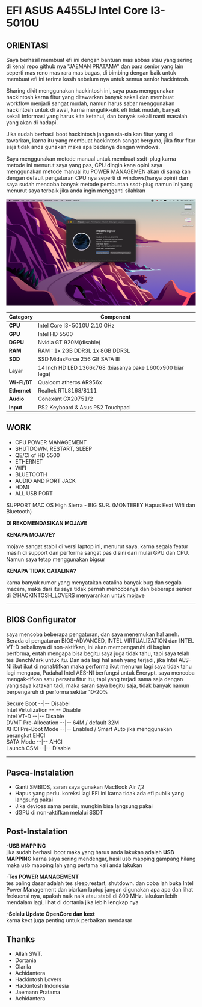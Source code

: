 # EFI ASUS A455LJ Intel Core I3-5010U

## ORIENTASI                                                                                                           
Saya berhasil membuat efi ini dengan bantuan mas abbas atau yang sering di kenal repo github nya "JAEMAN PRATAMA" dan para senior yang lain seperti mas reno mas rara mas bagas, di bimbing dengan baik untuk membuat efi ini terima kasih sebelum nya untuk semua senior hackintosh.                                                                                                                           

Sharing dikit menggunakan hackintosh ini, saya puas menggunakan hackintosh karna fitur yang ditawarkan banyak sekali dan membuat workflow menjadi sangat mudah, namun harus sabar menggunakan hackintosh untuk di awal, karna mengulik-ulik efi tidak mudah, banyak sekali informasi yang harus kita ketahui, dan banyak sekali nanti masalah yang akan di hadapi.                                        

Jika sudah berhasil boot hackintosh jangan sia-sia kan fitur yang di tawarkan, karna itu yang membuat hackintosh sangat berguna, jika fitur fitur saja tidak anda gunakan maka apa bedanya dengan windows.                                                                   

Saya menggunakan metode manual untuk membuat ssdt-plug karna metode ini menurut saya yang pas, CPU dingin kana opini saya menggunakan metode manual itu POWER MANAGEMEN akan di sama kan dengan default pengaturan CPU nya seperti di windows(hanya opini) dan saya sudah mencoba banyak metode pembuatan ssdt-plug namun ini yang menurut saya terbaik jika anda ingin mengganti silahkan

  
<p align="center">
   <img src="https://github.com/Irfan234-afif/EFI-ASUS-A455LJ-Intel-Core-I3-5010U/blob/main/SCREENSHOT/Jepretan%20Layar%202022-07-15%20pukul%2016.57.49.png"
</p>


| **Category**   | **Component**                 		
|----------------|--------------------------------------|
|**CPU**		       |Intel Core I3-5010U 2.10 GHz  |										      
|**GPU**		       |Intel HD 5500		     		 										       |
|**DGPU**		       |Nvidia GT 920M(disable)			     		 										       |
|**RAM**         |RAM   : 1x 2GB DDR3L   1x 8GB DDR3L              |
|**SDD**         |SSD MidasForce 256 GB SATA III  		                |
|**Layar**       |14 Inch HD LED	1366x768 (biasanya pake 1600x900 biar lega)	 		               |										      
|**Wi-Fi/BT**    |Qualcom atheros AR956x 	   			     		                         | 	  
|**Ethernet**    |Realtek RTL8168/8111 			 		                    |										      
|**Audio** 		   |Conexant CX20751/2					 		                 |
|**Input**       |PS2 Keyboard & Asus PS2 Touchpad |



## WORK

- CPU POWER MANAGEMENT
- SHUTDOWN, RESTART, SLEEP
- QE/CI of HD 5500
- ETHERNET
- WIFI
- BLUETOOTH
- AUDIO AND PORT JACK
- HDMI
- ALL USB PORT  

SUPPORT MAC OS  High Sierra - BIG SUR. (MONTEREY Hapus Kext Wifi dan Bluetooth)


**DI REKOMENDASIKAN MOJAVE**



**KENAPA MOJAVE?**

mojave sangat stabil di versi laptop ini, menurut saya. karna segala featur masih di support dan performa sangat pas disini dari mulai GPU dan CPU. 
Namun saya tetap menggunakan bigsur

**KENAPA TIDAK CATALINA?**

karna banyak rumor yang menyatakan catalina banyak bug dan segala macem, maka dari itu saya tidak pernah mencobanya dan beberapa senior di @HACKINTOSH_LOVERS menyarankan untuk mojave


-------------------------------------------------------------------------------------------------------------------------------------------------

## BIOS Configurator

saya mencoba beberapa pengaturan, dan saya menemukan hal aneh. Berada di pengaturan BIOS-ADVANCED, INTEL VIRTUALIZATION dan INTEL VT-D sebaiknya di non-aktifkan, ini akan mempengaruhi di bagian performa, entah mengapa bisa begitu saya juga tidak tahu, tapi saya telah tes BenchMark untuk itu. Dan ada lagi hal aneh yang terjadi, jika Intel AES-NI ikut ikut di nonaktifkan maka performa ikut menurun lagi saya tidak tahu lagi mengapa, Padahal Intel AES-NI berfungsi untuk Encrypt. saya mencoba mengak-tifkan satu persatu fitur itu, tapi yang terjadi sama saja dengan yang saya katakan tadi, maka saran saya begitu saja, tidak banyak namun berpengaruh di performa sekitar 10-20%


Secure Boot         --|--   Disabel   
Intel Virtulization --|--   Disable   
Intel VT-D          --|--   Disable   
DVMT Pre-Allocation --|--   64M / default 32M  
XHCI Pre-Boot Mode  --|--   Enabled / Smart Auto jika menggunakan perangkat EHCI   
SATA Mode           --|--   AHCI   
Launch CSM          --|--   Disable  


________________________________________________________________________________________________________________________________________________

## Pasca-Instalation

- Ganti SMBIOS, saran saya gunakan MacBook Air 7,2
- Hapus yang perlu. koreksi lagi EFI ini karna tidak ada efi publik yang langsung pakai
- Jika devices sama persis, mungkin bisa langsung pakai
- dGPU di non-aktifkan melalui SSDT


## Post-Instalation

**-USB MAPPING**                                                                                                                                 
   jika sudah berhasil boot maka yang harus anda lakukan adalah **USB MAPPING** karna saya sering mendengar, hasil usb mapping gampang hilang maka usb mapping lah yang pertama kali anda lakukan

**-Tes POWER MANAGEMENT**                                                                                                                         
  tes paling dasar adalah tes sleep,restart, shutdown. dan coba lah buka Intel Power Management dan biarkan laptop jangan digunakan apa apa dan lihat frekuensi nya, apakah naik naik atau stabil di 800 MHz. lakukan lebih mendalam lagi, lihat di dortania jika lebih lengkap nya

**-Selalu Update OpenCore dan kext**                                                                                                            
  karna kext juga penting untuk perbaikan mendasar
                                                                                                                                                
                                                                        


## Thanks

- Allah SWT.
- Dortania
- Olarila
- Achidantera
- Hackintosh Lovers
- Hackintosh Indonesia
- Jaemann Pratama
- Achidantera
